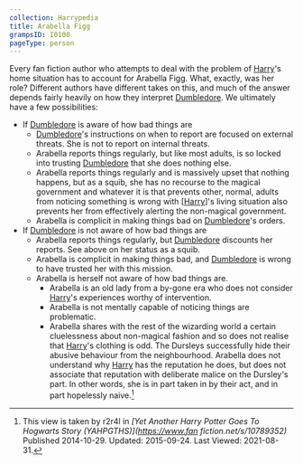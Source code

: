 ```yaml
---
collection: Harrypedia
title: Arabella Figg
grampsID: I0100
pageType: person
---
```


Every fan fiction author who attempts to deal with the problem of [Harry]'s home
situation has to account for Arabella Figg. What, exactly, was her role?
Different authors have different takes on this, and much of the answer depends
fairly heavily on how they interpret [Dumbledore]. We ultimately have a few
possibilities:

- If [Dumbledore] is aware of how bad things are
  - [Dumbledore]'s instructions on when to report are focused on external
    threats. She is not to report on internal threats.
  - Arabella reports things regularly, but like most adults, is so locked into
    trusting [Dumbledore] that she does nothing else.
  - Arabella reports things regularly and is massively upset that nothing
    happens, but as a squib, she has no recourse to the magical government and
    whatever it is that prevents other, normal, adults from noticing something
    is wrong with [[Harry]]'s living situation also prevents her from
    effectively alerting the non-magical government.
  - Arabella is complicit in making things bad on [Dumbledore]'s orders.
- If [Dumbledore] is not aware of how bad things are
  - Arabella reports things regularly, but [Dumbledore] discounts her
    reports. See above on her status as a squib.
  - Arabella is complicit in making things bad, and [Dumbledore] is wrong to
    have trusted her with this mission.
  - Arabella is herself not aware of how bad things are.
    - Arabella is an old lady from a by-gone era who does not consider [Harry]'s
      experiences worthy of intervention.
    - Arabella is not mentally capable of noticing things are problematic.
    - Arabella shares with the rest of the wizarding world a certain
      cluelessness about non-magical fashion and so does not realise that
      [Harry]'s clothing is odd. The Dursleys successfully hide their abusive
      behaviour from the neighbourhood. Arabella does not understand why [Harry]
      has the reputation he does, but does not associate that reputation with
      deliberate malice on the Dursley's part. In other words, she is in part
      taken in by their act, and in part hopelessly naive.[^20210831-1]

[Dumbledore]: /Harrypedia/people/dumbledore/albus_percival_wulfric_brian/
[Harry]: /Harrypedia/people/Potter/Harry_James/

[^20210831-1]:
    This view is taken by r2r4l in
    _[Yet Another Harry Potter Goes To Hogwarts Story (YAHPGTHS)](https://www.fan fiction.net/s/10789352)_
    Published 2014-10-29. Updated: 2015-09-24. Last Viewed: 2021-08-31.
